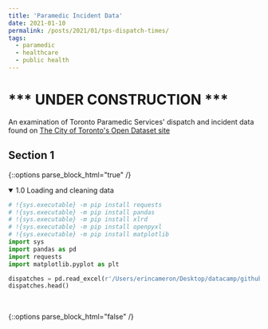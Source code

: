 ```yaml
---
title: 'Paramedic Incident Data'
date: 2021-01-10
permalink: /posts/2021/01/tps-dispatch-times/
tags:
  - paramedic
  - healthcare
  - public health
---
```


# *** UNDER CONSTRUCTION ***

An examination of Toronto Paramedic Services' dispatch and incident data found on [The City of Toronto's Open Dataset site](https://open.toronto.ca/dataset/paramedic-services-incident-data/ "Toronto Open Data")


## Section 1
{::options parse_block_html="true" /}

<details open><summary markdown="span">1.0 Loading and cleaning data</summary>

```python
# !{sys.executable} -m pip install requests
# !{sys.executable} -m pip install pandas
# !{sys.executable} -m pip install xlrd
# !{sys.executable} -m pip install openpyxl
# !{sys.executable} -m pip install matplotlib
import sys
import pandas as pd
import requests
import matplotlib.pyplot as plt

dispatches = pd.read_excel(r'/Users/erincameron/Desktop/datacamp/github/datacamp/datasets/tps_incident_data_2010-2019.xlsx')
dispatches.head()
```
</details>
<br/>

{::options parse_block_html="false" /}

